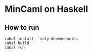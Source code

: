# MinCaml on Haskell 


## How to run
```
cabal install --only-dependencies
cabal build
cabal run
```

